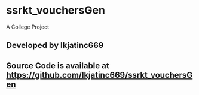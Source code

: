 # ssrkt_vouchersGen
A College Project

## Developed by lkjatinc669
## Source Code is available at  https://github.com/lkjatinc669/ssrkt_vouchersGen